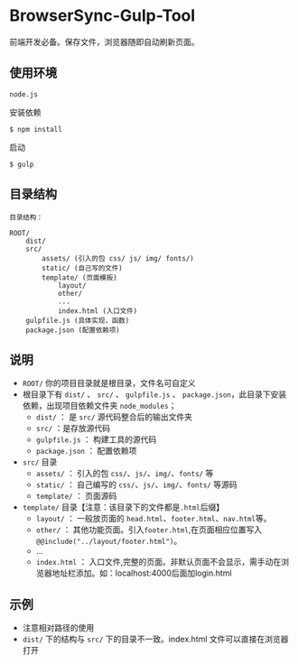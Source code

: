 # BrowserSync-Gulp-Tool
前端开发必备。保存文件，浏览器随即自动刷新页面。

## 使用环境
	node.js

安装依赖
```
$ npm install
```
启动
```
$ gulp
```
## 目录结构
	目录结构：

	ROOT/
		dist/
		src/
			assets/ (引入的包 css/ js/ img/ fonts/)
			static/ (自己写的文件)
			template/ (页面模板)
				layout/
				other/
				... 
				index.html (入口文件)
		gulpfile.js (具体实现，函数)
		package.json (配置依赖项)

## 说明
* `ROOT/` 你的项目目录就是根目录，文件名可自定义 
* 根目录下有 `dist/` 、 `src/` 、 `gulpfile.js` 、 `package.json`，此目录下安装依赖，出现项目依赖文件夹 `node_modules`；
	-  `dist/` ： 是 `src/` 源代码整合后的输出文件夹
	-  `src/` ：是存放源代码
	-  `gulpfile.js` ： 构建工具的源代码
	-  `package.json` ： 配置依赖项
* `src/` 目录
	-  `assets/` ： 引入的包 `css/`、`js/`、`img/`、`fonts/` 等
	-  `static/` ： 自己编写的 `css/`、`js/`、`img/`、`fonts/` 等源码
	-  `template/` ： 页面源码
* `template/` 目录【注意：该目录下的文件都是`.html`后缀】
	-  `layout/` ： 一般放页面的 `head.html`、`footer.html`、`nav.html`等。
	-  `other/` ： 其他功能页面。引入`footer.html`,在页面相应位置写入`@@include("../layout/footer.html")`。
	-  ... 
	-  `index.html` ： 入口文件,完整的页面。非默认页面不会显示，需手动在浏览器地址栏添加。如：localhost:4000后面加login.html

## 示例
* 注意相对路径的使用
* `dist/` 下的结构与 `src/` 下的目录不一致。index.html 文件可以直接在浏览器打开
